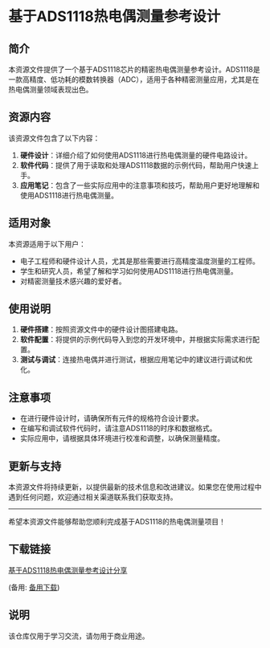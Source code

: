 # 基于ADS1118热电偶测量参考设计

## 简介
本资源文件提供了一个基于ADS1118芯片的精密热电偶测量参考设计。ADS1118是一款高精度、低功耗的模数转换器（ADC），适用于各种精密测量应用，尤其是在热电偶测量领域表现出色。

## 资源内容
该资源文件包含了以下内容：
1. **硬件设计**：详细介绍了如何使用ADS1118进行热电偶测量的硬件电路设计。
2. **软件代码**：提供了用于读取和处理ADS1118数据的示例代码，帮助用户快速上手。
3. **应用笔记**：包含了一些实际应用中的注意事项和技巧，帮助用户更好地理解和使用ADS1118进行热电偶测量。

## 适用对象
本资源适用于以下用户：
- 电子工程师和硬件设计人员，尤其是那些需要进行高精度温度测量的工程师。
- 学生和研究人员，希望了解和学习如何使用ADS1118进行热电偶测量。
- 对精密测量技术感兴趣的爱好者。

## 使用说明
1. **硬件搭建**：按照资源文件中的硬件设计图搭建电路。
2. **软件配置**：将提供的示例代码导入到您的开发环境中，并根据实际需求进行配置。
3. **测试与调试**：连接热电偶并进行测试，根据应用笔记中的建议进行调试和优化。

## 注意事项
- 在进行硬件设计时，请确保所有元件的规格符合设计要求。
- 在编写和调试软件代码时，请注意ADS1118的时序和数据格式。
- 实际应用中，请根据具体环境进行校准和调整，以确保测量精度。

## 更新与支持
本资源文件将持续更新，以提供最新的技术信息和改进建议。如果您在使用过程中遇到任何问题，欢迎通过相关渠道联系我们获取支持。

---
希望本资源文件能够帮助您顺利完成基于ADS1118的热电偶测量项目！

## 下载链接
[基于ADS1118热电偶测量参考设计分享](https://pan.quark.cn/s/dc76ce3dfdca) 

(备用: [备用下载](https://pan.baidu.com/s/1bhLGREl0oQnR1zGGF9dh6Q?pwd=1234))

## 说明

该仓库仅用于学习交流，请勿用于商业用途。
